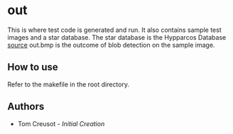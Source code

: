 # out
This is where test code is generated and run.
It also contains sample test images and a star database.
The star database is the Hypparcos Database [source](http://www.math.uwaterloo.ca/tsp/star/hyg_data.html)
out.bmp is the outcome of blob detection on the sample image.

## How to use
Refer to the makefile in the root directory.

## Authors
* Tom Creusot - *Initial Creation*
